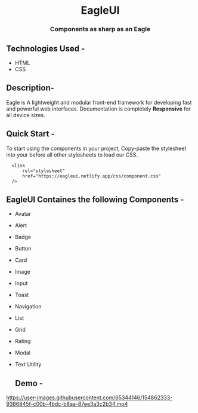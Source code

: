 <h1 align="center">EagleUI</h1>
<h3 align="center">Components as sharp as an Eagle</h3>
           
## Technologies Used -
* HTML
* CSS
## Description-
Eagle is A lightweight and modular front-end framework for developing fast and powerful web interfaces. Documentation is completely **Responsive** for all device sizes.
## Quick Start -
To start using the components in your project, Copy-paste the stylesheet <link> into your <head> before all other stylesheets to load our CSS.
  ```
    <link
        rel="stylesheet"
        href="https://eagleui.netlify.app/css/component.css"
    />
  ```
  ## EagleUI Containes the following Components -
* Avatar
* Alert
* Badge
* Button
* Card
* Image
* Input
* Toast
* Navigation
* List
* Grid
* Rating
* Modal
* Text Utility
           
           

  
  ## Demo -
  


https://user-images.githubusercontent.com/65344146/154862333-9386845f-c00b-4bdc-b8aa-87ee3a3c2b34.mp4
  
  
                    
